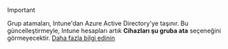 >[!Important]
>Grup atamaları, Intune'dan Azure Active Directory'ye taşınır. Bu güncelleştirmeyle, Intune hesapları artık **Cihazları şu gruba ata** seçeneğini görmeyecektir. [Daha fazla bilgi edinin](/intune/deploy-use/ios-device-enrollment-program-in-microsoft-intune#changes-to-intune-group-assignments)


<!--HONumber=Dec16_HO2-->


